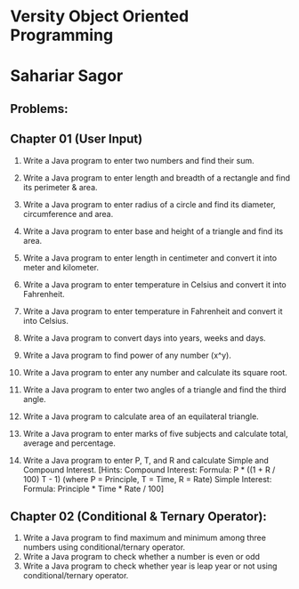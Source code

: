 # Versity Object Oriented Programming 
# Sahariar Sagor 

## Problems: 
## Chapter 01 (User Input)
1. Write a Java program to enter two numbers and find their sum.
2. Write a Java program to enter length and breadth of a rectangle and find its perimeter 
& area.

3.  Write a Java program to enter radius of a circle and find its diameter, circumference 
and area.

4.  Write a Java program to enter base and height of a triangle and find its area.

5.  Write a Java program to enter length in centimeter and convert it into meter and 
kilometer.

6.  Write a Java program to enter temperature in Celsius and convert it into Fahrenheit.

7.  Write a Java program to enter temperature in Fahrenheit and convert it into Celsius. 

8. Write a Java program to convert days into years, weeks and days.

9. Write a Java program to find power of any number (x^y).
10. Write a Java program to enter any number and calculate its square root.
11. Write a Java program to enter two angles of a triangle and find the third angle.
12. Write a Java program to calculate area of an equilateral triangle.
13. Write a Java program to enter marks of five subjects and calculate total, average and
percentage.
14. Write a Java program to enter P, T, and R and calculate Simple and Compound
Interest.
[Hints:
Compound Interest:
Formula: P * ((1 + R / 100) T - 1) (where P = Principle, T = Time, R = Rate)
Simple Interest:
Formula: Principle * Time * Rate / 100]

## Chapter 02 (Conditional & Ternary Operator):
1. Write a Java program to find maximum and minimum among three numbers
using conditional/ternary operator.
2. Write a Java program to check whether a number is even or odd 
3. Write a Java program to check whether year is leap year or not
using conditional/ternary operator.
